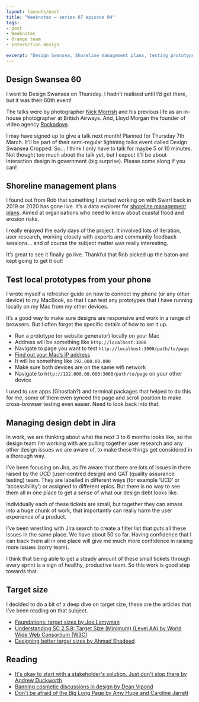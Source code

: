 ```yaml
---
layout: layouts/post
title: "Weeknotes – series 07 episode 04"
tags:
- post
- Weeknotes
- Orange team
- Interaction design

excerpt: "Design Swansea, Shoreline management plans, testing prototypes in other devices, design debt and target size."
---
```


## Design Swansea 60

I went to Design Swansea on Thursday. I hadn’t realised until I’d got there, but it was their 60th event!

The talks were by photographer [Nick Morrish](https://morrishandco.com/about) and his previous life as an in-house photographer at British Airways. And, Lloyd Morgan the founder of video agency [Rockadove](https://www.rockadove.co.uk/).

I may have signed up to give a talk next month! Planned for Thursday 7th March. It’ll be part of their semi-regular lightning talks event called Design Swansea Cropped. So… I think I only have to talk for maybe 5 or 10 minutes. Not thought too much about the talk yet, but I expect it’ll be about interaction design in government (big surprise). Please come along if you can!

## Shoreline management plans

I found out from Rob that something I started working on with Swirrl back in 2019 or 2020 has gone live.  It’s a data explorer for [shoreline management plans](https://www.gov.uk/guidance/shoreline-management-plans). Aimed at organisations who need to know about coastal flood and erosion risks.

I really enjoyed the early days of the project. It involved lots of iteration, user research, working closely with experts and community feedback sessions… and of course the subject matter was really interesting.

It’s great to see it finally go live. Thankful that Rob picked up the baton and kept going to get it out!

## Test local prototypes from your phone

I wrote myself a refresher guide on how to connect my phone (or any other device) to my MacBook, so that I can test any prototypes that I have running locally on my Mac from my other devices. 

It’s a good way to make sure designs are responsive and work in a range of browsers. But I often forget the specific details of how to set it up.

- Run a prototype (or website generator) locally on your Mac
- Address will be something like `http://localhost:3000`
- Navigate to page you want to test `http://localhost:3000/path/to/page`
- [Find out your Mac’s IP address](https://www.avg.com/en/signal/find-ip-address#mac)
- It will be something like `192.000.00.000`
- Make sure both devices are on the same wifi network
- Navigate to `http://192.000.00.000:3000/path/to/page` on your other device

I used to use apps (Ghostlab?) and terminal packages that helped to do this for me, some of them even synced the page and scroll position to make cross-browser testing even easier. Need to look back into that.

## Managing design debt in Jira

In work, we are thinking about what the next 3 to 6 months looks like, so the design team I’m working with are pulling together user research and any other design issues we are aware of, to make these things get considered in a thorough way.

I’ve been focusing on Jira, as I’m aware that there are lots of issues in there raised by the UCD (user-centred design) and QAT (quality assurance testing) team. They are labelled in different ways (for example ‘UCD’ or ‘accessibility’) or assigned to different epics. But there is no way to see them all in one place to get a sense of what our design debt looks like.

Individually each of these tickets are small, but together they can amass into a huge chunk of work, that importantly can really harm the user experience of a product.

I’ve been wrestling with Jira search to create a filter list that puts all these issues in the same place. We have about 50 so far. Having confidence that I can track them all in one place will give me much more confidence in raising more issues (sorry team).

I think that being able to get a steady amount of these small tickets through every sprint is a sign of healthy, productive team. So this work is good step towards that.

## Target size

I decided to do a bit of a deep dive on target size, these are the articles that I’ve been reading on that subject.

- [Foundations: target sizes by Joe Lamyman](https://tetralogical.com/blog/2022/12/20/foundations-target-size/)
- [Understanding SC 2.5.8: Target Size (Minimum) (Level AA) by World Wide Web Consortium (W3C)](https://www.w3.org/WAI/WCAG22/Understanding/target-size-minimum.html)
- [Designing better target sizes by Ahmad Shadeed](https://ishadeed.com/article/target-size/)

## Reading 

- [It's okay to start with a stakeholder's solution. Just don't stop there by Andrew Duckworth](https://grillopress.github.io/2024/01/24/it-s-okay-to-start-with-a-stakeholder-s-solution-just-don-t-stop-there.html)
- [Banning cosmetic discussions in design by Dean Vipond](https://deanvipond.medium.com/banning-cosmetic-discussions-in-design-236f809245b8)
- [Don't be afraid of the Big Long Page by Amy Hupe and Caroline Jarrett](https://amyhupe.co.uk/articles/dont-be-afraid-of-the-big-long-page/)